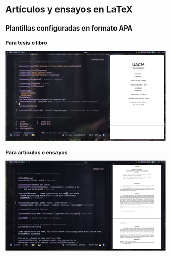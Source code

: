 # Artículos y ensayos en LaTeX
## Plantillas configuradas en formato APA

### Para tesis o libro
![Screenshot](./assets/1688428404.png)

### Para artículos o ensayos
![Screenshot2](./assets/1688427966.png)
